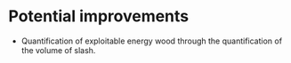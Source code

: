 # Potential improvements

+ Quantification of exploitable energy wood through the quantification of the volume of slash.
